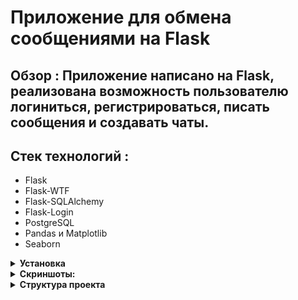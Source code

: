 # Приложение для обмена сообщениями на Flask
## Обзор : Приложение написано на Flask, реализована возможность пользователю логиниться, регистрироваться, писать сообщения и создавать чаты. 

## Стек технологий :

- Flask 
- Flask-WTF
- Flask-SQLAlchemy
- Flask-Login 
- PostgreSQL 
- Pandas и Matplotlib 
- Seaborn

<details><summary><b>Установка</b></summary>

1. **Клонируйте репозиторий**:
    ```bash
    git clone https://github.com/yourusername/flask-messenger-app.git
    cd flask-messenger-app
    ```

2. **Создайте виртуальное окружение**:
    ```bash
    python3 -m venv venv
    source venv/bin/activate  # Для Windows используйте `venv\Scripts\activate`
    ```

3. **Установите зависимости**:
    ```bash
    pip install -r requirements.txt
    ```

4. **Настройте переменные окружения**:
    Создайте файл `.env` и укажите следующие переменные:
    ```bash
    DATABASE_URL=postgresql://username:password@localhost:5432/yourdatabase
    SECRET_KEY=your_secret_key
    ```

5. **Запустите приложение**:
    ```bash
    flask run
    ```

</details>

<details><summary><b>Скриншоты:</b></summary>
| ![Main page](/pictures/1.png "Main page") | | :--: | | *Main page* |
| ![Login page](/pictures/2.png "Login page") | | *Login page* | 
</details>

<details>
  ```
  <summary><b>Структура проекта</b></summary>
 
  ```
  Sogaz_messenger/
  ├── app/
  │   ├── templates/
  │   │   ├── analytics.html
  │   │   ├── base.html
  │   │   ├── chat.html
  │   │   ├── index.html
  │   │   ├── login.html
  │   │   ├── messages.html
  │   │   ├── register.html
  │   │   └── send_message.html
  │   ├── __init__.py
  │   ├── forms.py
  │   ├── models.py
  │   └── routes.py
  ├── migrations/
  ├── venv/   # Виртуальное окружение
  ├── .gitignore
  ├── config.py
  └── messenger.py
  
 ```
</details>
